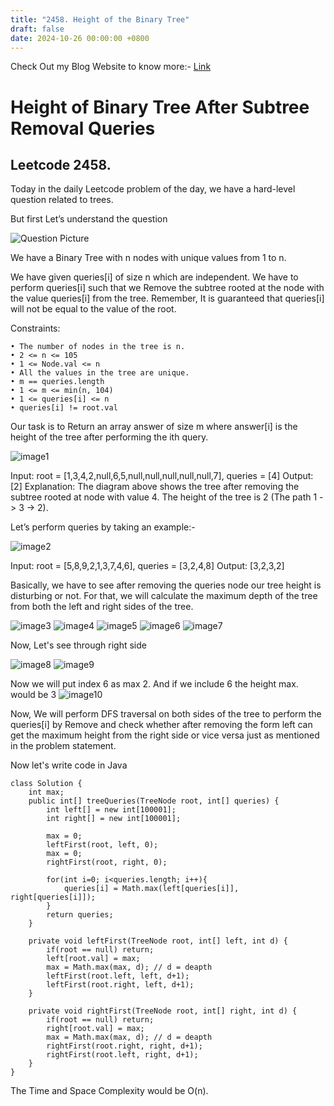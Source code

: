 ```yaml
---
title: "2458. Height of the Binary Tree"
draft: false
date: 2024-10-26 00:00:00 +0800
---
```

Check Out my Blog Website to know more:- [Link](https://anuragsharma5893.github.io/)

# Height of Binary Tree After Subtree Removal Queries

## Leetcode 2458.

Today in the daily Leetcode problem of the day, we have a hard-level question related to trees.

But first Let’s understand the question

![Question Picture](https://miro.medium.com/v2/resize:fit:720/format:webp/1*jPm63ps3dlD6O6nQBhw0gA.png)


We have a Binary Tree with n nodes with unique values from 1 to n.

We have given queries[i] of size n which are independent. We have to perform queries[i] such that we Remove the subtree rooted at the node with the value queries[i] from the tree. Remember, It is guaranteed that queries[i] will not be equal to the value of the root.

Constraints:

    • The number of nodes in the tree is n.
    • 2 <= n <= 105
    • 1 <= Node.val <= n
    • All the values in the tree are unique.
    • m == queries.length
    • 1 <= m <= min(n, 104)
    • 1 <= queries[i] <= n
    • queries[i] != root.val

Our task is to Return an array answer of size m where answer[i] is the height of the tree after performing the ith query.

![image1](https://miro.medium.com/v2/resize:fit:640/format:webp/0*1yk3Iv0t29___UGc.png)

Input: root = [1,3,4,2,null,6,5,null,null,null,null,null,7], queries = [4]
Output: [2]
Explanation: The diagram above shows the tree after removing the subtree rooted at node with value 4.
The height of the tree is 2 (The path 1 -> 3 -> 2).

Let’s perform queries by taking an example:-

![image2](https://miro.medium.com/v2/resize:fit:602/format:webp/0*SXjjkmk9JmImvuWB.png)

Input: root = [5,8,9,2,1,3,7,4,6], queries = [3,2,4,8]
Output: [3,2,3,2]

Basically, we have to see after removing the queries node our tree height is disturbing or not. For that, we will calculate the maximum depth of the tree from both the left and right sides of the tree.

![image3](https://miro.medium.com/v2/resize:fit:720/format:webp/1*tW-kmQxtyx4iED9kjSLf4g.png)
![image4](https://miro.medium.com/v2/resize:fit:720/format:webp/1*nJN5dyLAxGvoJ8bFkju5pw.png)
![image5](https://miro.medium.com/v2/resize:fit:720/format:webp/1*KGt24gOVmA7KX25MV8Fskw.png)
![image6](https://miro.medium.com/v2/resize:fit:720/format:webp/1*nEZJEiRoIAjTqZyXwp53uQ.png)
![image7](https://miro.medium.com/v2/resize:fit:720/format:webp/1*B_qwz3SlmJ-hqI6dZG0hsw.png)


Now, Let's see through right side

![image8](https://miro.medium.com/v2/resize:fit:720/format:webp/1*c8jaiJJsnj2YFySX6WlU7Q.png)
![image9](https://miro.medium.com/v2/resize:fit:720/format:webp/1*GZHxPivqrYrajAhrpP3M-g.png)

Now we will put index 6 as max 2. And if we include 6 the height max. would be 3
![image10](https://miro.medium.com/v2/resize:fit:720/format:webp/1*1THsVwg8kc1vSItjWNiNhg.png)

Now, We will perform DFS traversal on both sides of the tree to perform the queries[i] by Remove and check whether after removing the form left can get the maximum height from the right side or vice versa just as mentioned in the problem statement.

Now let's write code in Java

```
class Solution {
    int max;
    public int[] treeQueries(TreeNode root, int[] queries) {
        int left[] = new int[100001];
        int right[] = new int[100001];   

        max = 0;
        leftFirst(root, left, 0);
        max = 0;
        rightFirst(root, right, 0);
        
        for(int i=0; i<queries.length; i++){
            queries[i] = Math.max(left[queries[i]], right[queries[i]]);
        }
        return queries;
    }

    private void leftFirst(TreeNode root, int[] left, int d) {
        if(root == null) return;
        left[root.val] = max;
        max = Math.max(max, d); // d = deapth
        leftFirst(root.left, left, d+1);
        leftFirst(root.right, left, d+1);
    }

    private void rightFirst(TreeNode root, int[] right, int d) {
        if(root == null) return;
        right[root.val] = max;
        max = Math.max(max, d); // d = deapth
        rightFirst(root.right, right, d+1);
        rightFirst(root.left, right, d+1);
    }
}
```

The Time and Space Complexity would be O(n).